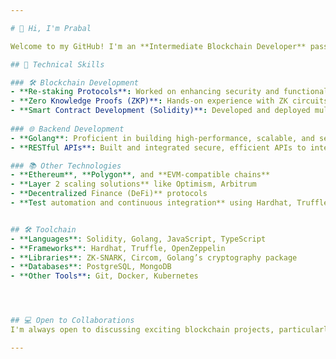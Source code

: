 ```yaml
---

# 👋 Hi, I'm Prabal

Welcome to my GitHub! I'm an **Intermediate Blockchain Developer** passionate about decentralized technologies and cryptography. My focus areas include **re-staking protocols**, **Zero Knowledge Proofs (ZKPs)**, **Solidity Smart Contract development**, and **Golang** for backend systems in the blockchain ecosystem. I enjoy contributing to open-source projects, building decentralized applications (dApps), and working on scaling and privacy-preserving technologies.

## 🔧 Technical Skills

### 🛠 Blockchain Development
- **Re-staking Protocols**: Worked on enhancing security and functionality of blockchain protocols by building and optimizing re-staking mechanisms.
- **Zero Knowledge Proofs (ZKP)**: Hands-on experience with ZK circuits, utilizing cryptography to ensure privacy in decentralized applications.
- **Smart Contract Development (Solidity)**: Developed and deployed multiple Ethereum-based smart contracts on EVM-compatible chains, with a focus on DeFi, NFTs, and Layer 2 solutions.
  
### 🌐 Backend Development
- **Golang**: Proficient in building high-performance, scalable, and secure blockchain backends using Golang. Implemented multiple services for real-time dApp data processing and blockchain interactions.
- **RESTful APIs**: Built and integrated secure, efficient APIs to interact with blockchain networks.

### 📚 Other Technologies
- **Ethereum**, **Polygon**, and **EVM-compatible chains**
- **Layer 2 scaling solutions** like Optimism, Arbitrum
- **Decentralized Finance (DeFi)** protocols
- **Test automation and continuous integration** using Hardhat, Truffle, and GitHub Actions


## 🛠 Toolchain
- **Languages**: Solidity, Golang, JavaScript, TypeScript
- **Frameworks**: Hardhat, Truffle, OpenZeppelin
- **Libraries**: ZK-SNARK, Circom, Golang’s cryptography package
- **Databases**: PostgreSQL, MongoDB
- **Other Tools**: Git, Docker, Kubernetes




## 💻 Open to Collaborations
I'm always open to discussing exciting blockchain projects, particularly those focused on scaling solutions, privacy, and decentralized finance.

---
```

